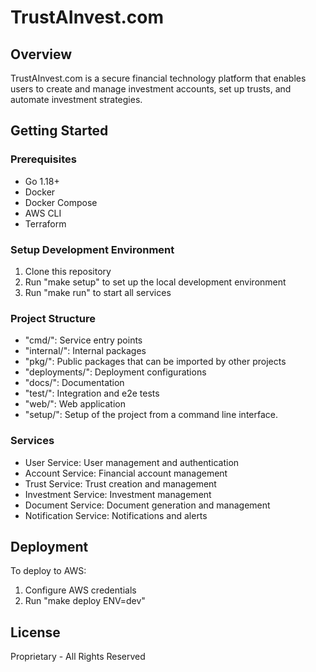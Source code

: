 # TrustAInvest.com

## Overview

TrustAInvest.com is a secure financial technology platform that enables users to create and manage investment accounts, set up trusts, and automate investment strategies.

## Getting Started

### Prerequisites

- Go 1.18+
- Docker
- Docker Compose
- AWS CLI
- Terraform

### Setup Development Environment

1. Clone this repository
2. Run \"make setup\" to set up the local development environment
3. Run \"make run\" to start all services

### Project Structure

- \"cmd/\": Service entry points
- \"internal/\": Internal packages
- \"pkg/\": Public packages that can be imported by other projects
- \"deployments/\": Deployment configurations
- \"docs/\": Documentation
- \"test/\": Integration and e2e tests
- \"web/\": Web application
- \"setup/\": Setup of the project from a command line interface.

### Services

- User Service: User management and authentication
- Account Service: Financial account management
- Trust Service: Trust creation and management
- Investment Service: Investment management
- Document Service: Document generation and management
- Notification Service: Notifications and alerts

## Deployment

To deploy to AWS:

1. Configure AWS credentials
2. Run \"make deploy ENV=dev\"

## License

Proprietary - All Rights Reserved
